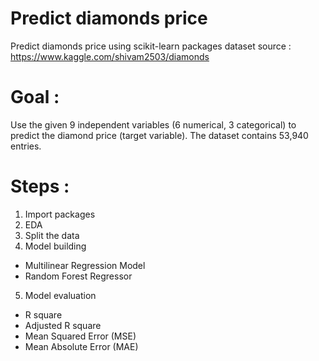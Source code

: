 # Predict diamonds price
Predict diamonds price using scikit-learn packages
dataset source : https://www.kaggle.com/shivam2503/diamonds

# Goal : 
Use the given 9 independent variables (6 numerical, 3 categorical) to predict the diamond price (target variable). The dataset contains 53,940 entries. 

# Steps : 
1. Import packages
2. EDA
3. Split the data
4. Model building
  - Multilinear Regression Model
  - Random Forest Regressor
5. Model evaluation
  - R square
  - Adjusted R square
  - Mean Squared Error (MSE)
  - Mean Absolute Error (MAE)
